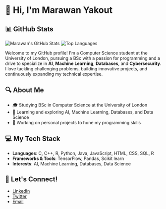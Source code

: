 # 👋 Hi, I'm Marawan Yakout

## 📊 GitHub Stats
![Marawan's GitHub Stats](https://github-readme-stats.vercel.app/api?username=MarawanYakout&show_icons=true&theme=radical)
![Top Languages](https://github-readme-stats.vercel.app/api/top-langs/?username=MarawanYakout&layout=compact&theme=radical)

Welcome to my GitHub profile! I'm a Computer Science student at the University of London, pursuing a BSc with a passion for programming and a drive to specialize in **AI**, **Machine Learning**, **Databases**, and **Cybersecurity**. I love tackling challenging problems, building innovative projects, and continuously expanding my technical expertise.

## 🔍 About Me
- 🎓 Studying BSc in Computer Science at the University of London
- 🌱 Learning and exploring AI, Machine Learning, Databases, and Data Science
- 💼 Working on personal projects to hone my programming skills

## 💻 My Tech Stack
- **Languages**:  C, C++, R, Python, Java, JavaScript, HTML, CSS, SQL, R
- **Frameworks & Tools**:  TensorFlow, Pandas, Scikit learn
- **Interests**: AI, Machine Learning, Databases, Data Science



## 🤝 Let's Connect!
- [LinkedIn](https://www.linkedin.com/in/marawanyakout)
- [Twitter](https://twitter.com/MarawanYakout)
- [Email](mailto:mmyay1@student.london.ac.uk)
